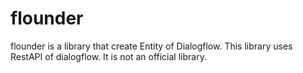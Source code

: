 # flounder
flounder is a library that create Entity of Dialogflow.
This library uses RestAPI of dialogflow. It is not an official library.
